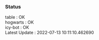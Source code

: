 ### Status


table : OK  
hogwarts : OK  
icy-bot : OK  
Latest Update : 2022-07-13 10:11:10.462690
